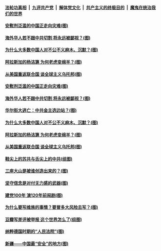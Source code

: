 ####  [法轮功真相](../../../../basic/blob/master/README.md?t=04051831) &nbsp;|&nbsp; [九评共产党](../../../../9ping.md/blob/master/README.md?t=04051831) &nbsp;|&nbsp; [解体党文化](../../../../jtdwh.md/blob/master/README.md?t=04051831)  &nbsp;|&nbsp; [共产主义的终极目的](../../../../gczydzjmd.md/blob/master/README.md?t=04051831) &nbsp;|&nbsp; [魔鬼在统治我们的世界](../../../../mgztzwmdsj.md/blob/master/README.md?t=04051831) 

#### [安慰剂泛滥的中国正走向灾难(图)](../pages/p4/967762.md?t=04051831) 

#### [海外华人若不跟中共切割 将永远被鄙视？(图)](../pages/p4/967765.md?t=04051831) 

#### [为什么大多数中国人对不公不义麻木、沉默？(图)](../pages/p4/967760.md?t=04051831) 

#### [阿拉斯加的杨洁篪 为何老虎变绵羊？(图)](../pages/p4/967723.md?t=04051831) 

#### [从美国重返联合国 谈全球主义乌托邦(图)](../pages/p4/966832.md?t=04051831) 



#### [安慰剂泛滥的中国正走向灾难(图)](../pages/p4/967762.md?t=04051831) 

#### [海外华人若不跟中共切割 将永远被鄙视？(图)](../pages/p4/967765.md?t=04051831) 

#### [华尔街大逃亡：中共金主选边站？(图)](../pages/p4/967759.md?t=04051831) 

#### [为什么大多数中国人对不公不义麻木、沉默？(图)](../pages/p4/967760.md?t=04051831) 

#### [阿拉斯加的杨洁篪 为何老虎变绵羊？(图)](../pages/p4/967723.md?t=04051831) 

#### [从美国重返联合国 谈全球主义乌托邦(图)](../pages/p4/966832.md?t=04051831) 


#### [鞋尖上的苏共与舌尖上的中共(组图)](../pages/p4/967642.md?t=04051831) 

#### [三座大山是被谁创造出来的？(图)](../pages/p4/967536.md?t=04051831) 

#### [坚守信念是对付无力感的武器(图)](../pages/p4/967663.md?t=04051831) 

#### [建党100年 演120年前闹剧(图)](../pages/p4/967529.md?t=04051831) 



#### [为什么要写维族的事情？要冒多大风险去写？(图)](../pages/p4/967572.md?t=04051831) 

#### [豆瓣写差评被举报 这个世界怎么了(组图)](../pages/p4/967577.md?t=04051831) 

#### [纳粹德国时期的“人民法院”(图)](../pages/p4/967575.md?t=04051831) 

#### [新疆——中国最“安全”的地方(图)](../pages/p4/967571.md?t=04051831) 



